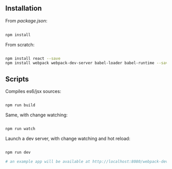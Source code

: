 Installation
------------

From *package.json*:

```bash
  
npm install

```

From scratch:

```bash

npm install react --save
npm install webpack webpack-dev-server babel-loader babel-runtime --save-dev

```

Scripts
-------

Compiles es6/jsx sources:

```bash

npm run build

```

Same, with change watching:

```bash

npm run watch

```

Launch a dev server, with change watching and hot reload:

```bash

npm run dev

# an example app will be available at http://localhost:8080/webpack-dev-server/example/index.html

```

